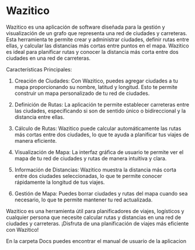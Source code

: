 # Wazitico
Wazitico es una aplicación de software diseñada para la gestión y visualización de un grafo que representa una red de ciudades y carreteras. Esta herramienta te 
permite crear y administrar ciudades, definir rutas entre ellas, y calcular las distancias más cortas entre puntos en el mapa. Wazitico es ideal para planificar 
rutas y conocer la distancia más corta entre dos ciudades en una red de carreteras.

Características Principales:
1. Creación de Ciudades: Con Wazitico, puedes agregar ciudades a tu mapa proporcionando su nombre, latitud y longitud. Esto te permite construir un mapa 
   personalizado de tu red de ciudades.

3. Definición de Rutas: La aplicación te permite establecer carreteras entre  las ciudades, especificando si son de sentido único o bidireccional y la distancia 
   entre ellas.

5. Cálculo de Rutas: Wazitico puede calcular automáticamente las rutas más cortas entre dos ciudades, lo que te ayuda a planificar tus viajes de manera 
   eficiente.

7. Visualización de Mapa: La interfaz gráfica de usuario te permite ver el mapa de tu red de ciudades y rutas de manera intuitiva y clara.

9. Información de Distancias: Wazitico muestra la distancia más corta entre  dos ciudades seleccionadas, lo que te permite conocer rápidamente la longitud de 
   tus viajes.

11. Gestión de Mapa: Puedes borrar ciudades y rutas del mapa cuando sea necesario, lo que te permite mantener tu red actualizada.

Wazitico es una herramienta útil para planificadores de viajes, logísticos y cualquier persona que necesite calcular rutas y distancias en una red de ciudades 
y carreteras. ¡Disfruta de una planificación de viajes más eficiente con Wazitico!

En la carpeta Docs puedes encontrar el manual de usuario de la aplicacion
